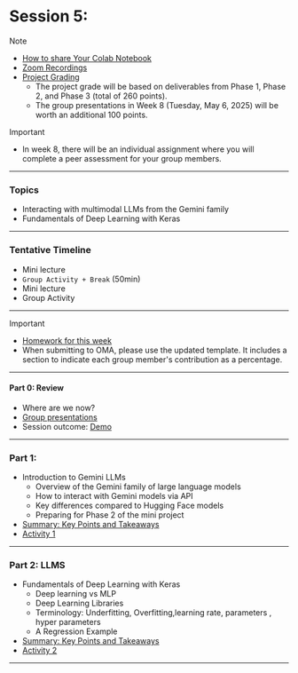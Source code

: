 # Session 5: 


> [!NOTE]  
> - [How to share Your Colab Notebook](./material/colab.md)
> - [Zoom Recordings](https://metropoliafi-my.sharepoint.com/:f:/g/personal/samiben_metropolia_fi/EuSPkRmWcYpGsXdjFhE2k80BaZBR-EeccL7AHlnTQya-6w)
> - [Project Grading](https://github.com/ML-Course-2025/week1/blob/main/material/about-course.md)
>   - The project grade will be based on deliverables from Phase 1, Phase 2, and Phase 3 (total of 260 points).  
>   - The group presentations in Week 8 (Tuesday, May 6, 2025) will be worth an additional 100 points.


> [!IMPORTANT]  
> - In week 8, there will be an individual assignment where you will complete a peer assessment for your group members.

---

### Topics

- Interacting with multimodal LLMs from the Gemini family
- Fundamentals of Deep Learning with Keras

---

### Tentative Timeline 

- Mini lecture
- `Group Activity + Break` (50min)  
- Mini lecture
- Group Activity

---

> [!IMPORTANT]  
> - [Homework for this week](./material/homework.md)
> - When submitting to OMA, please use the updated template. It includes a section to indicate each group member's contribution as a percentage.  


-----

#### Part 0: Review

- Where are we now?
- [Group presentations](./material/src/random.py)
- Session outcome: [Demo](./material/demo-project.md)

---

### Part 1: 

- Introduction to Gemini LLMs
  - Overview of the Gemini family of large language models  
  - How to interact with Gemini models via API  
  - Key differences compared to Hugging Face models  
  - Preparing for Phase 2 of the mini project  
- [Summary: Key Points and Takeaways](./material/part1.md)
- [Activity 1](./material/activity1.md)

---

### Part 2: LLMS

- Fundamentals of Deep Learning with Keras
  - Deep learning vs MLP
  - Deep Learning Libraries
  - Terminology: Underfitting, Overfitting,learning rate, parameters , hyper parameters
  - A Regression Example
- [Summary: Key Points and Takeaways](./material/part2.md)
- [Activity 2](./material/activity2.md)


----


<!-- 

> [!NOTE]  
> Highlights information that users should take into account, even when skimming.

> [!TIP]
> Optional information to help a user be more successful.

> [!IMPORTANT]  
> Crucial information necessary for users to succeed.

> [!WARNING]  
> Critical content demanding immediate user attention due to potential risks.

> [!CAUTION]
> Negative potential consequences of an action. 

-->